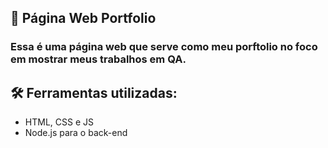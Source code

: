 ## 👜 Página Web Portfolio

### Essa é uma página web que serve como meu porftolio no foco em mostrar meus trabalhos em QA.

## 🛠️ Ferramentas utilizadas:

 - HTML, CSS e JS
 - Node.js para o back-end
